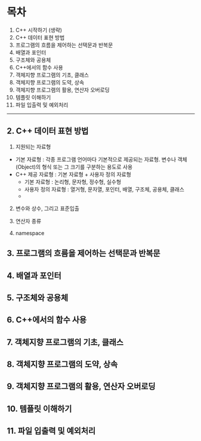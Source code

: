 # 목차
1. C++ 시작하기 (생략)
2. C++ 데이터 표현 방법
3. 프로그램의 흐름을 제어하는 선택문과 반복문
4. 배열과 포인터
5. 구조체와 공용체
6. C++에서의 함수 사용
7. 객체지향 프로그램의 기초, 클래스
8. 객체지향 프로그램의 도약, 상속
9. 객체지향 프로그램의 활용, 연산자 오버로딩
10. 템플릿 이해하기
11. 파일 입출력 및 예외처리

-------

## 2. C++ 데이터 표현 방법
1. 지원되는 자료형
  - 기본 자료형 : 각종 프로그램 언어마다 기본적으로 제공되는 자료형.
  변수나 객체(Object)의 형식 또는 그 크기를 구분하는 용도로 사용
  - C++ 제공 자료형 : 기본 자료형 + 사용자 정의 자료형
    - 기본 자료형 : 논리형, 문자형, 정수형, 실수형
    - 사용자 정의 자료형 : 열거형, 문자열, 포인터, 배열, 구조체, 공용체, 클래스
    - 

2. 변수와 상수, 그리고 표준입출

3. 연산자 종류

4. namespace

## 3. 프로그램의 흐름을 제어하는 선택문과 반복문


## 4. 배열과 포인터


## 5. 구조체와 공용체


## 6. C++에서의 함수 사용


## 7. 객체지향 프로그램의 기초, 클래스


## 8. 객체지향 프로그램의 도약, 상속


## 9. 객체지향 프로그램의 활용, 연산자 오버로딩


## 10. 템플릿 이해하기


## 11. 파일 입출력 및 예외처리
